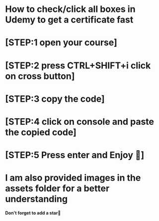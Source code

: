 # How to check/click all boxes in Udemy to get a certificate fast

# [STEP:1 __open your course__]

# [STEP:2 __press CTRL+SHIFT+i click on cross button__]

# [STEP:3 __copy the code__]

# [STEP:4 __click on console and paste the copied code__]

# [STEP:5 __Press enter and Enjoy 🙂__]

<h1>I am also provided images in the assets folder for a better understanding</h1>
<strong>Don't forget to add a star🙂</strong>
